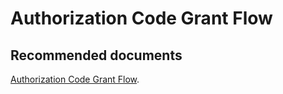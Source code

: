   <properties
	pageTitle="advisory - authorization code grant flow (explanation)"
	description="advisory - authorization code grant flow (explanation)"
	service="microsoft.PowerBIDedicated"
	resource="capacities"
	authors="pjfreitas"
	ms.author="pfreitas"	
	displayOrder="730"
	selfHelpType="generic"
	supportTopicIds="32628058"
	productPesIds="16334"
	cloudEnvironments="public, MoonCake, fairfax" 
	articleId="fe8629a3-8b42-ed03-86b0-eb8d6dcbc47f"
/>

# Authorization Code Grant Flow

## **Recommended documents**

[Authorization Code Grant Flow](https://msdn.microsoft.com/library/azure/dn645542.aspx).<br>